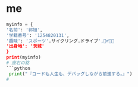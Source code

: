 # me
```python
myinfo = {
'名前': '郭旭',
'学籍番号': '1254820131',
'趣味': 'スポーツ'.サイクリング.ドライブ',🚴‍♂️🏀🚗
'出身地': '茨城'
}
print(myinfo)
# 座右の銘
```python
 print("『コードも人生も、デバッグしながら前進する。』")
# 

